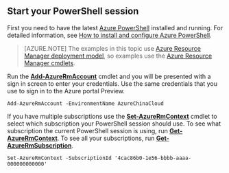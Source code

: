 
## Start your PowerShell session
First you need to have the latest [Azure PowerShell](http://msdn.microsoft.com/zh-cn/library/mt619274.aspx) installed and running. For detailed information, see [How to install and configure Azure PowerShell](/documentation/articles/powershell-install-configure/).

> [AZURE.NOTE]
> The examples in this topic use [Azure Resource Manager deployment model](/documentation/articles/resource-group-overview/), so examples use the [Azure Resource Manager cmdlets](http://msdn.microsoft.com/zh-cn/library/azure/mt125356.aspx). 
> 
> 

Run the [**Add-AzureRmAccount**](http://msdn.microsoft.com/zh-cn/library/mt619267.aspx) cmdlet and you will be presented with a sign in screen to enter your credentials. Use the same credentials that you use to sign in to the Azure portal Preview.

    Add-AzureRmAccount -EnvironmentName AzureChinaCloud

If you have multiple subscriptions use the [**Set-AzureRmContext**](http://msdn.microsoft.com/zh-cn/library/mt619263.aspx) cmdlet to select which subscription your PowerShell session should use. To see what subscription the current PowerShell session is using, run [**Get-AzureRmContext**](http://msdn.microsoft.com/zh-cn/library/mt619265.aspx). To see all your subscriptions, run [**Get-AzureRmSubscription**](http://msdn.microsoft.com/zh-cn/library/mt619284.aspx).

    Set-AzureRmContext -SubscriptionId '4cac86b0-1e56-bbbb-aaaa-000000000000'

